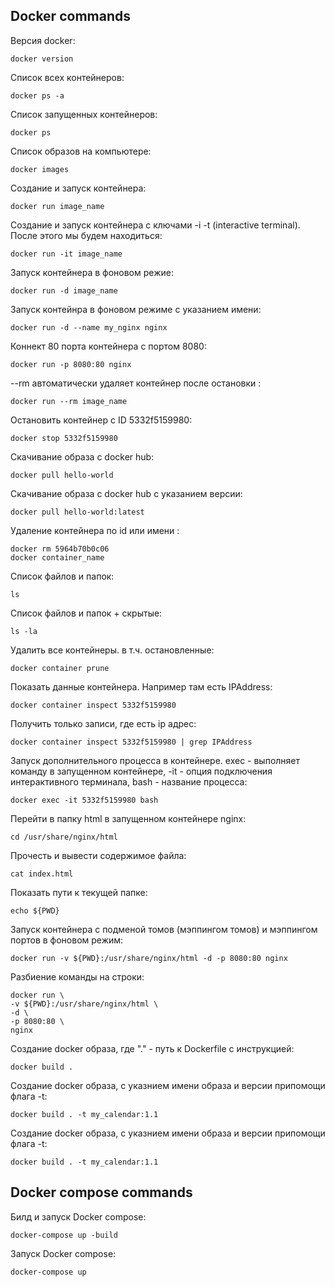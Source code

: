 Docker commands
-----
Версия docker:

    docker version
Список всех контейнеров:

    docker ps -a
Список запущенных контейнеров:

    docker ps
Список образов на компьютере:

    docker images
Создание и запуск контейнера:

    docker run image_name
Создание и запуск контейнера с ключами -i -t (interactive terminal). После этого мы будем находиться:

    docker run -it image_name
Запуск контейнера в фоновом режие:

    docker run -d image_name
Запуск контейнра в фоновом режиме с указанием имени:

    docker run -d --name my_nginx nginx
Коннект 80 порта контейнера с портом 8080:

    docker run -p 8080:80 nginx
--rm автоматически удаляет контейнер после остановки
:

    docker run --rm image_name
Остановить контейнер с ID 5332f5159980:

    docker stop 5332f5159980
Скачивание образа с docker hub:

    docker pull hello-world
Скачивание образа с docker hub с указанием версии:

    docker pull hello-world:latest
Удаление контейнера по id или имени
:

    docker rm 5964b70b0c06
    docker container_name
Список файлов и папок:

    ls
Список файлов и папок + скрытые:

    ls -la
Удалить все контейнеры. в т.ч. остановленные:

    docker container prune
Показать данные контейнера. Например там есть IPAddress:

    docker container inspect 5332f5159980
Получить только записи, где есть ip адрес:

    docker container inspect 5332f5159980 | grep IPAddress
Запуск дополнительного процесса в контейнере. exec - выполняет команду в запущенном контейнере, -it - опция подключения интерактивного терминала, bash - название процесса:

    docker exec -it 5332f5159980 bash
Перейти в папку html в запущенном контейнере nginx:

    cd /usr/share/nginx/html
Прочесть и вывести содержимое файла:

    cat index.html
Показать пути к текущей папке:

    echo ${PWD}
Запуск контейнера с подменой томов (мэппингом томов) и мэппингом портов в фоновом режим:

    docker run -v ${PWD}:/usr/share/nginx/html -d -p 8080:80 nginx
Разбиение команды на строки:

    docker run \
    -v ${PWD}:/usr/share/nginx/html \
    -d \
    -p 8080:80 \
    nginx
Создание docker образа, где "." - путь к Dockerfile с инструкцией:

    docker build .
Создание docker образа, с указнием имени образа и версии припомощи флага -t:

    docker build . -t my_calendar:1.1
Создание docker образа, с указнием имени образа и версии припомощи флага -t:

    docker build . -t my_calendar:1.1
Docker compose commands
-----
Билд и запуск Docker compose:

    docker-compose up -build
Запуск Docker compose:

    docker-compose up